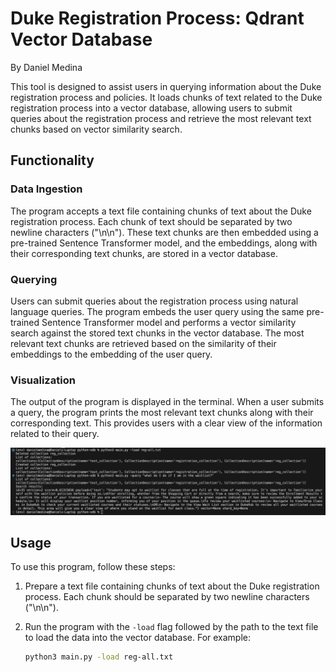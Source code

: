 # Duke Registration Process: Qdrant Vector Database

By Daniel Medina

This tool is designed to assist users in querying information about the Duke registration process and policies. It loads chunks of text related to the Duke registration process into a vector database, allowing users to submit queries about the registration process and retrieve the most relevant text chunks based on vector similarity search.

## Functionality

### Data Ingestion

The program accepts a text file containing chunks of text about the Duke registration process. Each chunk of text should be separated by two newline characters ("\n\n"). These text chunks are then embedded using a pre-trained Sentence Transformer model, and the embeddings, along with their corresponding text chunks, are stored in a vector database.

### Querying

Users can submit queries about the registration process using natural language queries. The program embeds the user query using the same pre-trained Sentence Transformer model and performs a vector similarity search against the stored text chunks in the vector database. The most relevant text chunks are retrieved based on the similarity of their embeddings to the embedding of the user query.

### Visualization

The output of the program is displayed in the terminal. When a user submits a query, the program prints the most relevant text chunks along with their corresponding text. This provides users with a clear view of the information related to their query.

![Sample Output](python-vdb-ss.png)

## Usage

To use this program, follow these steps:

1. Prepare a text file containing chunks of text about the Duke registration process. Each chunk should be separated by two newline characters ("\n\n").

2. Run the program with the `-load` flag followed by the path to the text file to load the data into the vector database. For example:
   ```bash
   python3 main.py -load reg-all.txt

